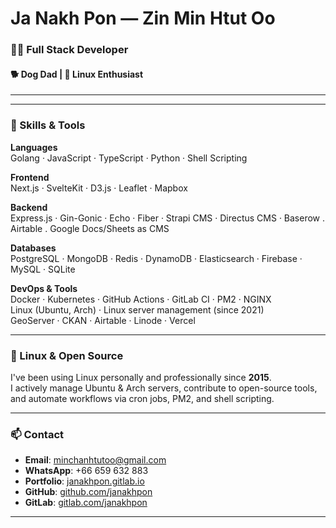 # Ja Nakh Pon — Zin Min Htut Oo

### 🧑‍💻 Full Stack Developer
#### 🐕 Dog Dad | 🐧 Linux Enthusiast

---


<!-- ### 👨‍💼 Experience

- **Senior Full Stack Developer – [Thibi.co](https://thibi.co)**  
  *Singapore | Sep 2023 – Present*  
  Leading full-stack projects with modern frameworks and cloud-native deployments.  

- **Full Stack Developer – Thibi.co**  
  *Singapore | Jun 2020 – Sep 2023*  
  Built and deployed scalable web apps, data dashboards, and GIS tools.  

- **Engineering Intern – Thibi.co**  
  *Apr – May 2020*  
  Created COVID-19 data dashboard for Myanmar using React, D3, and Leaflet. -->

---

### 🧰 Skills & Tools

**Languages**  
Golang · JavaScript · TypeScript · Python · Shell Scripting

**Frontend**  
Next.js · SvelteKit · D3.js · Leaflet · Mapbox

**Backend**  
Express.js · Gin-Gonic · Echo · Fiber · Strapi CMS · Directus CMS · Baserow  . Airtable .
Google Docs/Sheets as CMS

**Databases**  
PostgreSQL · MongoDB · Redis · DynamoDB · Elasticsearch · Firebase · MySQL · SQLite

**DevOps & Tools**  
Docker · Kubernetes · GitHub Actions · GitLab CI · PM2 · NGINX  
Linux (Ubuntu, Arch) · Linux server management (since 2021)  
GeoServer · CKAN · Airtable · Linode · Vercel

---

### 🐧 Linux & Open Source

I've been using Linux personally and professionally since **2015**.  
I actively manage Ubuntu & Arch servers, contribute to open-source tools, and automate workflows via cron jobs, PM2, and shell scripting.

---

### 📫 Contact

- **Email**: minchanhtutoo@gmail.com  
- **WhatsApp**: +66 659 632 883  
- **Portfolio**: [janakhpon.gitlab.io](https://janakhpon.gitlab.io/)  
- **GitHub**: [github.com/janakhpon](https://github.com/janakhpon)  
- **GitLab**: [gitlab.com/janakhpon](https://gitlab.com/janakhpon)

---

